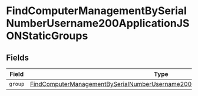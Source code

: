 # FindComputerManagementBySerialNumberUsername200ApplicationJSONStaticGroups


## Fields

| Field                                                                                                                                                                                         | Type                                                                                                                                                                                          | Required                                                                                                                                                                                      | Description                                                                                                                                                                                   |
| --------------------------------------------------------------------------------------------------------------------------------------------------------------------------------------------- | --------------------------------------------------------------------------------------------------------------------------------------------------------------------------------------------- | --------------------------------------------------------------------------------------------------------------------------------------------------------------------------------------------- | --------------------------------------------------------------------------------------------------------------------------------------------------------------------------------------------- |
| `group`                                                                                                                                                                                       | [FindComputerManagementBySerialNumberUsername200ApplicationJSONStaticGroupsGroup](../../models/operations/findcomputermanagementbyserialnumberusername200applicationjsonstaticgroupsgroup.md) | :heavy_minus_sign:                                                                                                                                                                            | N/A                                                                                                                                                                                           |